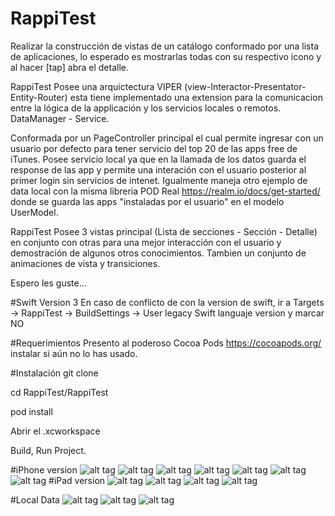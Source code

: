 # RappiTest
Realizar la construcción de vistas de un catálogo conformado por una lista de aplicaciones, lo esperado es mostrarlas todas con su respectivo icono y al hacer [tap] abra el detalle.

RappiTest Posee una arquictectura VIPER (view-Interactor-Presentator-Entity-Router) esta tiene implementado una extension para la comunicacion entre la lógica de la applicación y los servicios locales o remotos. DataManager - Service.

Conformada por un PageController principal el cual permite ingresar con un usuario por defecto para tener servicio del top 20 de las apps free de iTunes. Posee servicio local ya que en la llamada de los datos guarda el response de las app y permite una interación con el usuario posterior al primer login sin servicios de intenet. Igualmente maneja otro ejemplo de data local con la misma libreria POD Real https://realm.io/docs/get-started/ donde se guarda las apps "instaladas por el usuario" en el modelo UserModel.

RappiTest Posee 3 vistas principal (Lista de secciones - Sección - Detalle) en conjunto con otras para una mejor interacción con el usuario y demostración de algunos otros conocimientos. Tambien un conjunto de animaciones de vista y transiciones.

Espero les guste...

#Swift Version 3
En caso de conflicto de con la version de swift, ir a Targets -> RappiTest -> BuildSettings -> User legacy Swift languaje version y marcar NO

#Requerimientos
Presento al poderoso Cocoa Pods https://cocoapods.org/ instalar si aún no lo has usado.

#Instalación
git clone

cd RappiTest/RappiTest

pod install

Abrir el .xcworkspace

Build, Run Project.

#iPhone version
![alt tag](https://github.com/jyfercolina/RappiImages/blob/master/RappiTestCapture/Screen%20Shot%202017-01-17%20at%209.24.51%20AM.png) ![alt tag](https://github.com/jyfercolina/RappiImages/blob/master/RappiTestCapture/Screen%20Shot%202017-01-17%20at%209.24.56%20AM.png)
![alt tag](https://github.com/jyfercolina/RappiImages/blob/master/RappiTestCapture/Screen%20Shot%202017-01-17%20at%2010.45.44%20AM.png) ![alt tag](https://github.com/jyfercolina/RappiImages/blob/master/RappiTestCapture/Screen%20Shot%202017-01-17%20at%209.24.00%20AM.png)
![alt tag](https://github.com/jyfercolina/RappiImages/blob/master/RappiTestCapture/Screen%20Shot%202017-01-17%20at%209.24.13%20AM.png) ![alt tag](https://github.com/jyfercolina/RappiImages/blob/master/RappiTestCapture/Screen%20Shot%202017-01-17%20at%2010.46.38%20AM.png)
![alt tag](https://github.com/jyfercolina/RappiImages/blob/master/RappiTestCapture/Screen%20Shot%202017-01-17%20at%209.23.48%20AM.png)
#iPad version
![alt tag](https://github.com/jyfercolina/RappiImages/blob/master/RappiTestCapture/Screen%20Shot%202017-01-17%20at%208.52.13%20AM.png) ![alt tag](https://github.com/jyfercolina/RappiImages/blob/master/RappiTestCapture/Screen%20Shot%202017-01-17%20at%208.43.24%20AM.png)
![alt tag](https://github.com/jyfercolina/RappiImages/blob/master/RappiTestCapture/Screen%20Shot%202017-01-17%20at%208.42.18%20AM.png) ![alt tag](https://github.com/jyfercolina/RappiImages/blob/master/RappiTestCapture/Screen%20Shot%202017-01-17%20at%208.43.01%20AM.png)


#Local Data
![alt tag](https://github.com/jyfercolina/RappiImages/blob/master/RappiTestCapture/Screen%20Shot%202017-01-17%20at%207.52.01%20AM.png) ![alt tag](https://github.com/jyfercolina/RappiImages/blob/master/RappiTestCapture/Screen%20Shot%202017-01-17%20at%2010.45.56%20AM.png)
![alt tag](https://github.com/jyfercolina/RappiImages/blob/master/RappiTestCapture/Screen%20Shot%202017-01-17%20at%209.23.48%20AM.png) 


